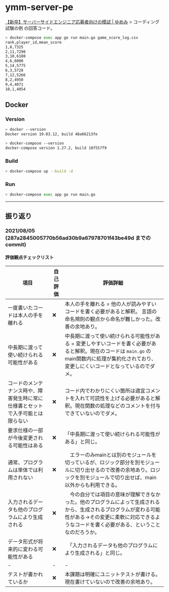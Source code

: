 # ymm-server-pe
  
[【新卒】サーバーサイドエンジニア応募者向けの模試 | ゆめみ](https://www.yumemi.co.jp/serverside_recruit) > コーディング試験の例 の回答コード。  
  
```bash
> docker-compose exec app go run main.go game_score_log.csv
rank,player_id,mean_score
1,8,7325
2,11,7290
3,10,6180
4,6,6000
5,14,5775
6,3,5728
7,12,5266
8,2,4950
9,4,4071
10,1,4054
```
## Docker
  
### Version

```bash
> docker --version
Docker version 19.03.12, build 48a66213fe

> docker-compose --version
docker-compose version 1.27.2, build 18f557f9
```
  
### Build
  
```bash
> docker-compose up --build -d
```
  
### Run
  
```bash
> docker-compose exec app go run main.go
```
  
---
  
## 振り返り
  
### 2021/08/05 (287a2845005770b56ad30b9a67978701f43be49d までのcommit)
  
#### 評価観点チェックリスト
  
|  項目  | 自己評価 | 評価詳細 |
| ------------------------------------------------------------------ | ---- | ---- |
| 一度書いたコードは本人の手を離れる                                       |  ❌   | 本人の手を離れる = 他の人が読みやすいコードを書く必要があると解釈。 言語の命名規則の観点から命名が難しかった。改善の余地あり。 |
| 中長期に渡って使い続けられる可能性がある                                  |  ❌   | 中長期に渡って使い続けられる可能性がある = 変更しやすいコードを書く必要があると解釈。現在のコードは `main.go` の main関数内に処理が集約化されており、変更しにくいコードとなっているのでダメ。 |
| コードのメンテナンス時や、障害発生時に常に仕様書とセットで入手可能とは限らない  |  ❌   | コード内でわかりにくい箇所は適宜コメントを入れて可読性を上げる必要があると解釈。現在関数の処理などのコメントを付与できていないのでダメ。 |
| 要求仕様の一部が今後変更される可能性はある                                |  ❌   | 「中長期に渡って使い続けられる可能性がある」と同じ。 |
| 通常、プログラムは単体では利用されない                                   |  ❌   |　エラーのみmainとは別のモジュールを切っているが、ロジック部分を別モジュールに切り出せるので改善の余地あり。ロジックを別モジュールで切り出せば、main以外からも利用できる。 |
| 入力されるデータも他のプログラムにより生成される                           |  ❌   |　今の自分では項目の意味が理解できなかった。他のプログラムによって生成されるから、生成されるプログラムが変わる可能性がある→その変更に柔軟に対応できるようなコードを書く必要がある、ということなのだろうか。|
| データ形式が将来的に変わる可能性がある                                   |  ❌   |　「入力されるデータも他のプログラムにより生成される」と同じ。 |
| - | - | - |
| テストが書かれているか | ❌ | 本課題は明確にユニットテストが書ける。現在書けていないので改善の余地あり。 |
